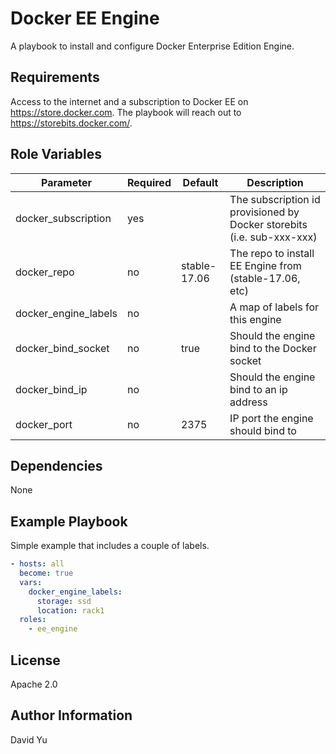 Docker EE Engine
================

A playbook to install and configure Docker Enterprise Edition Engine.

Requirements
------------

Access to the internet and a subscription to Docker EE on <https://store.docker.com>. The playbook will reach out to
<https://storebits.docker.com/>.

Role Variables
--------------

| Parameter            | Required | Default  | Description                                               |
| -------------------- | -------- | -------- | --------------------------------------------------------- |
| docker_subscription  | yes      |          | The subscription id provisioned by Docker storebits  (i.e. sub-xxx-xxx)      |
| docker_repo          | no       | stable-17.06     | The repo to install EE Engine from (stable-17.06, etc)    |
| docker_engine_labels | no       |          | A map of labels for this engine                           |
| docker_bind_socket   | no       | true     | Should the engine bind to the Docker socket               |
| docker_bind_ip       | no       |          | Should the engine bind to an ip address                   |
| docker_port          | no       | 2375     | IP port the engine should bind to                         |

Dependencies
------------

None

Example Playbook
----------------

Simple example that includes a couple of labels.

``` yaml
- hosts: all
  become: true
  vars:
    docker_engine_labels:
      storage: ssd
      location: rack1
  roles:
    - ee_engine
```

License
-------

Apache 2.0

Author Information
------------------

David Yu
